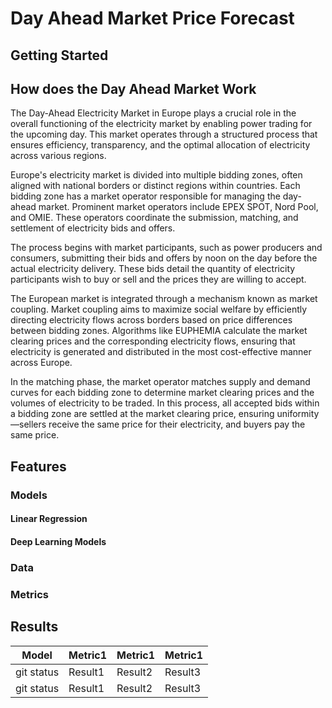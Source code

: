 # Day Ahead Market Price Forecast

## Getting Started

## How does the Day Ahead Market Work

The Day-Ahead Electricity Market in Europe plays a crucial role in the overall functioning of the electricity market by enabling power trading for the upcoming day. This market operates through a structured process that ensures efficiency, transparency, and the optimal allocation of electricity across various regions.

Europe's electricity market is divided into multiple bidding zones, often aligned with national borders or distinct regions within countries. Each bidding zone has a market operator responsible for managing the day-ahead market. Prominent market operators include EPEX SPOT, Nord Pool, and OMIE. These operators coordinate the submission, matching, and settlement of electricity bids and offers.

The process begins with market participants, such as power producers and consumers, submitting their bids and offers by noon on the day before the actual electricity delivery. These bids detail the quantity of electricity participants wish to buy or sell and the prices they are willing to accept.

The European market is integrated through a mechanism known as market coupling. Market coupling aims to maximize social welfare by efficiently directing electricity flows across borders based on price differences between bidding zones. Algorithms like EUPHEMIA calculate the market clearing prices and the corresponding electricity flows, ensuring that electricity is generated and distributed in the most cost-effective manner across Europe.

In the matching phase, the market operator matches supply and demand curves for each bidding zone to determine market clearing prices and the volumes of electricity to be traded. In this process, all accepted bids within a bidding zone are settled at the market clearing price, ensuring uniformity—sellers receive the same price for their electricity, and buyers pay the same price.


## Features

###  Models

#### Linear Regression
#### Deep Learning Models

### Data

### Metrics

## Results
| Model | Metric1 | Metric1 | Metric1 |
| --- | --- | --- | --- |
| git status | Result1 | Result2 | Result3 |
| git status | Result1 | Result2 | Result3 |
  
